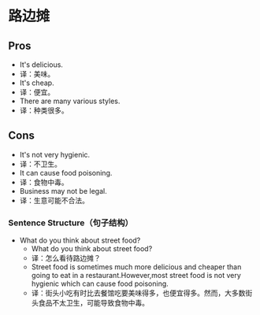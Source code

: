 # 路边摊

## Pros

- It's delicious.
- 译：美味。
- It's cheap.
- 译：便宜。
- There are many various styles.
- 译：种类很多。

## Cons

- It's not very hygienic.
- 译：不卫生。
- It can cause food poisoning.
- 译：食物中毒。
- Business may not be legal.
- 译：生意可能不合法。

### Sentence Structure（句子结构）

- What do you think about street food?
  - What do you think about street food?
  - 译：怎么看待路边摊？
  - Street food is sometimes much more delicious and cheaper than going to eat in a restaurant.However,most street food is not very hygienic which can cause food poisoning.
  - 译：街头小吃有时比去餐馆吃要美味得多，也便宜得多。然而，大多数街头食品不太卫生，可能导致食物中毒。
